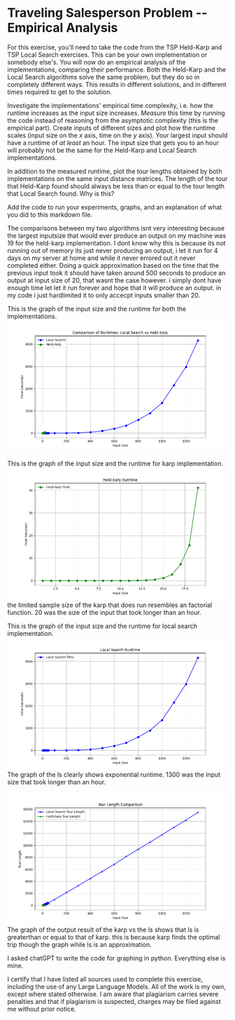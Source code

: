 # Traveling Salesperson Problem -- Empirical Analysis

For this exercise, you'll need to take the code from the TSP Held-Karp and TSP
Local Search exercises. This can be your own implementation or somebody else's.
You will now do an empirical analysis of the implementations, comparing their
performance. Both the Held-Karp and the Local Search algorithms solve the same
problem, but they do so in completely different ways. This results in different
solutions, and in different times required to get to the solution.

Investigate the implementations' empirical time complexity, i.e. how the runtime
increases as the input size increases. *Measure* this time by running the code
instead of reasoning from the asymptotic complexity (this is the empirical
part). Create inputs of different sizes and plot how the runtime scales (input
size on the $x$ axis, time on the $y$ axis). Your largest input should have a
runtime of *at least* an hour. The input size that gets you to an hour will
probably not be the same for the Held-Karp and Local Search implementations.

In addition to the measured runtime, plot the tour lengths obtained by both
implementations on the same input distance matrices. The length of the tour that
Held-Karp found should always be less than or equal to the tour length that
Local Search found. Why is this?

Add the code to run your experiments, graphs, and an explanation of what you did
to this markdown file.


The comparisons between my two algorithms isnt very interesting because the largest inputsize that would ever produce an output on my machine was 19 for the held-karp implementation. I dont know why this is because its not running out of memory its just never producing an output, i let it run for 4 days on my server at home and while it never errored out it never completed either. Doing a quick approximation based on the time that the previous input took it should have taken around 500 seconds to produce an output at input size of 20, that wasnt the case however. i simply dont have enough time let let it run forever and hope that it will produce an output. in my code i just hardlimited it to only accecpt inputs smaller than 20.

This is the graph of the input size and the runtime for both the implementations.
![alt text](comparison_runtime.png)

This is the graph of the input size and the runtime for karp implementation.
![karp_runtime](karp_runtime.png)
the limited sample size of the karp that does run resembles an factorial function. 20 was the size of the input that took longer than an hour.

This is the graph of the input size and the runtime for local search implementation.
![alt text](ls_runtime.png)
The graph of the ls clearly shows exponential runtime. 1300 was the input size that took longer than an hour.


![alt text](tour_length_comparison.png)
The graph of the output result of the karp vs the ls shows that ls is greaterthan or equal to that of karp. this is because karp finds the optimal trip though the graph while ls is an approximation.

I asked chatGPT to write the code for graphing in python. Everything else is mine.

I certify that I have listed all sources used to complete this exercise, including the use of any Large Language Models. All of the work is my own, except where stated otherwise. I am aware that plagiarism carries severe penalties and that if plagiarism is suspected, charges may be filed against me without prior notice.